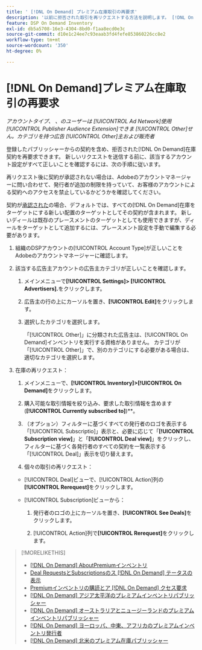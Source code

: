 ```yaml
---
title: ' [!DNL On Demand] プレミアム在庫取引の再要求'
description: '以前に拒否された取引を再リクエストする方法を説明します。 [!DNL On Demand] '
feature: DSP On Demand Inventory
exl-id: db5a5708-16e3-4304-8bd0-f1aa8ecd0e3c
source-git-commit: d10e1c24ee7c93eaab3fd4fefe853860226cc8e2
workflow-type: tm+mt
source-wordcount: '350'
ht-degree: 0%

---
```


# [!DNL On Demand]プレミアム在庫取引の再要求

*アカウントタイプ、 、のユーザーは [!UICONTROL Ad Network]使用 [!UICONTROL Publisher Audience Extension]できま [!UICONTROL Other]せん。カテゴリを持つ広告 [!UICONTROL Other]主および販売者*

登録したパブリッシャーからの契約を含め、拒否された[!DNL On Demand]在庫契約を再要求できます。 新しいリクエストを送信する前に、該当するアカウント設定がすべて正しいことを確認するには、次の手順に従います。

再リクエスト後に契約が承認されない場合は、Adobeのアカウントマネージャーに問い合わせて、発行者が追加の制限を持っていて、お客様のアカウントによる契約へのアクセスを禁止しているかどうかを確認してください。

契約が[承認された](/help/dsp/inventory/on-demand-inventory-view-status.md)の場合、デフォルトでは、すべての[!DNL On Demand]在庫をターゲットにする新しい配置のターゲットとしてその契約が含まれます。 新しいディールは既存のプレースメントのターゲットとしても使用できますが、ディールをターゲットとして追加するには、プレースメント設定を手動で編集する必要があります。

1. 組織のDSPアカウントの[!UICONTROL Account Type]が正しいことをAdobeのアカウントマネージャーに確認します。

1. 該当する広告主アカウントの広告主カテゴリが正しいことを確認します。

   1. メインメニューで&#x200B;**[!UICONTROL Settings]> [!UICONTROL Advertisers].**&#x200B;をクリックします。

   1. 広告主の行の上にカーソルを置き、**[!UICONTROL Edit]**&#x200B;をクリックします。

   1. 選択したカテゴリを選択します。

      「[!UICONTROL Other]」に分類された広告主は、[!UICONTROL On Demand]インベントリを実行する資格がありません。 カテゴリが「[!UICONTROL Other]」で、別のカテゴリにする必要がある場合は、適切なカテゴリ<!-- [category](/help/dsp/admin/advertiser-settings.md) -->を選択します。

1. 在庫の再リクエスト：

   1. メインメニューで、**[!UICONTROL Inventory]>[!UICONTROL On Demand]**&#x200B;をクリックします。

   1. 購入可能な取引情報を絞り込み、要求した取引情報を含めます(**[!UICONTROL Currently subscribed to]**)**。

   1. （オプション）フィルターに基づくすべての発行者のロゴを表示する「[!UICONTROL Subscriptio]」表示と、必要に応じて「**[!UICONTROL Subscription view]**」と「**[!UICONTROL Deal view]**」をクリックし、フィルターに基づく各発行者のすべての契約を一覧表示する「[!UICONTROL Deal]」表示を切り替えます。

   1. 個々の取引の再リクエスト：
   * [!UICONTROL Deal]ビューで、[!UICONTROL Action]列の&#x200B;**[!UICONTROL Rerequest]**&#x200B;をクリックします。

   * [!UICONTROL Subscription]ビューから：

      1. 発行者のロゴの上にカーソルを置き、**[!UICONTROL See Deals]**&#x200B;をクリックします。

      1. [!UICONTROL Action]列で&#x200B;**[!UICONTROL Rerequest]**&#x200B;をクリックします。


>[!MORELIKETHIS]
>
>* [ [!DNL On Demand] AboutPremiumインベントリ](on-demand-inventory-about.md)
>* [Deal RequestsとSubscriptionsのス [!DNL On Demand] テータスの表示](on-demand-inventory-view-status.md)
>* [Premiumインベントリの購読とア [!DNL On Demand] クセス要求](on-demand-inventory-subscribe.md)
>* [[!DNL On Demand] アジア太平洋のプレミアムインベントリパブリッシャー](on-demand-inventory-publishers-apac.md)
>* [[!DNL On Demand] オーストラリアとニュージーランドのプレミアムインベントリパブリッシャー](on-demand-inventory-publishers-anz.md)
>* [[!DNL On Demand] ヨーロッパ、中東、アフリカのプレミアムインベントリ発行者](on-demand-inventory-publishers-emea.md)
>* [[!DNL On Demand] 北米のプレミアム在庫パブリッシャー](on-demand-inventory-publishers-na.md)

